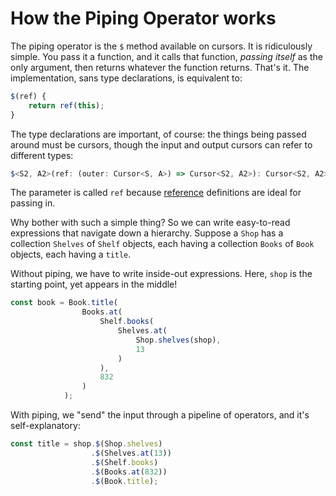 # How the Piping Operator works

The piping operator is the `$` method available on cursors. It is ridiculously simple. You pass it a function, and it calls that function, *passing itself* as the only argument, then returns whatever the function returns. That's it. The implementation, sans type declarations, is equivalent to:

```ts
$(ref) {
    return ref(this);
}
```

The type declarations are important, of course: the things being passed around must be cursors, though the input and output cursors can refer to different types:

```ts
$<S2, A2>(ref: (outer: Cursor<S, A>) => Cursor<S2, A2>): Cursor<S2, A2>;
```

The parameter is called `ref` because [reference](references.md) definitions are ideal for passing in.

Why bother with such a simple thing? So we can write easy-to-read expressions that navigate down a hierarchy. Suppose a `Shop` has a collection `Shelves` of `Shelf` objects, each having a collection `Books` of `Book` objects, each having a `title`.

Without piping, we have to write inside-out expressions. Here, `shop` is the starting point, yet appears in the middle!

```ts
const book = Book.title(
                Books.at(
                    Shelf.books(
                        Shelves.at(
                            Shop.shelves(shop),
                            13
                        )
                    ), 
                    832
                )
            );
```

With piping, we "send" the input through a pipeline of operators, and it's self-explanatory:

```ts
const title = shop.$(Shop.shelves)
                  .$(Shelves.at(13))
                  .$(Shelf.books)
                  .$(Books.at(832))
                  .$(Book.title);
```

